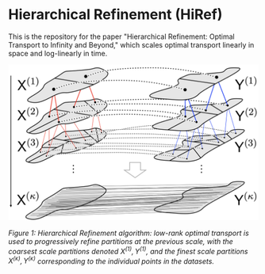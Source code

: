 # Hierarchical Refinement (HiRef)

This is the repository for the paper "Hierarchical Refinement: Optimal Transport to Infinity and Beyond," which scales optimal transport linearly in space and log-linearly in time.

![Hierarchical Refinement Schematic](images/fig1-2.png)

*Figure 1: Hierarchical Refinement algorithm: low-rank optimal transport is used to progressively refine partitions at the previous scale, with the coarsest scale partitions denoted $\mathsf{X}^{(1)}, \mathsf{Y}^{(1)}$, and the finest scale partitions $\mathsf{X}^{(\kappa)}, \mathsf{Y}^{(\kappa)}$ corresponding to the individual points in the datasets.*
